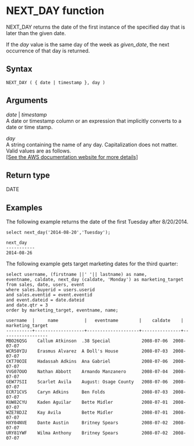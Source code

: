 # NEXT\_DAY function<a name="r_NEXT_DAY"></a>

NEXT\_DAY returns the date of the first instance of the specified day that is later than the given date\.

If the *day* value is the same day of the week as *given\_date*, the next occurrence of that day is returned\.

## Syntax<a name="r_NEXT_DAY-synopsis"></a>

```
NEXT_DAY ( { date | timestamp }, day )
```

## Arguments<a name="r_NEXT_DAY-arguments"></a>

 *date* \| *timestamp*  
A date or timestamp column or an expression that implicitly converts to a date or time stamp\.

 *day*   
A string containing the name of any day\. Capitalization does not matter\.  
Valid values are as follows\.      
[\[See the AWS documentation website for more details\]](http://docs.aws.amazon.com/redshift/latest/dg/r_NEXT_DAY.html)

## Return type<a name="r_NEXT_DAY-return-type"></a>

DATE

## Examples<a name="r_NEXT_DAY-example"></a>

The following example returns the date of the first Tuesday after 8/20/2014\.

```
select next_day('2014-08-20','Tuesday');

next_day
-----------
2014-08-26
```

The following example gets target marketing dates for the third quarter: 

```
select username, (firstname ||' '|| lastname) as name,
eventname, caldate, next_day (caldate, 'Monday') as marketing_target
from sales, date, users, event
where sales.buyerid = users.userid
and sales.eventid = event.eventid
and event.dateid = date.dateid
and date.qtr = 3
order by marketing_target, eventname, name;

username  |     name          |   eventname        |    caldate    |   marketing_target
----------+-------------------+--------------------+---------------+------------------
MBO26QSG	Callum Atkinson  .38 Special            2008-07-06	2008-07-07
WCR50YIU	Erasmus Alvarez  A Doll's House         2008-07-03	2008-07-07
CKT70OIE	Hadassah Adkins  Ana Gabriel            2008-07-06	2008-07-07
VVG07OUO	Nathan Abbott    Armando Manzanero      2008-07-04	2008-07-07
GEW77SII	Scarlet Avila    August: Osage County   2008-07-06	2008-07-07
ECR71CVS	Caryn Adkins     Ben Folds              2008-07-03	2008-07-07
KUW82CYU	Kaden Aguilar    Bette Midler           2008-07-01	2008-07-07
WZE78DJZ	Kay Avila        Bette Midler           2008-07-01	2008-07-07
HXY04NVE	Dante Austin     Britney Spears         2008-07-02	2008-07-07
URY81YWF	Wilma Anthony    Britney Spears         2008-07-02	2008-07-07
```